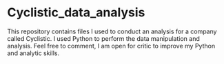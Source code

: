# Cyclistic_data_analysis

This repository contains files I used to conduct an analysis for a company called Cyclistic. I used Python to perform the data manipulation and analysis. Feel free to comment, I am open for critic to improve my Python and analytic skills.
